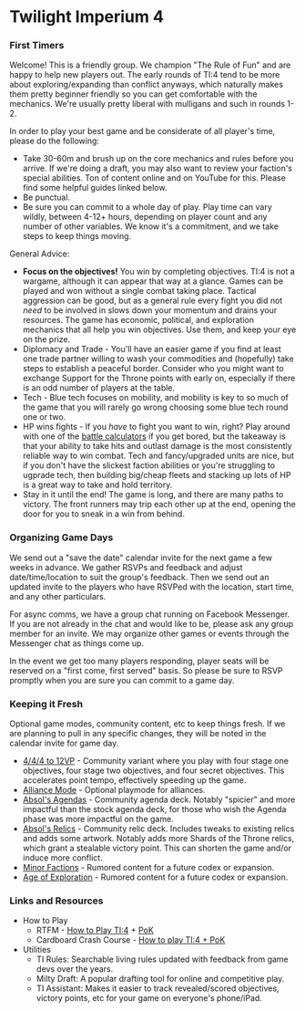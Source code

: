 # Twilight Imperium 4


### First Timers
Welcome!  This is a friendly group.  We champion "The Rule of Fun" and are happy to help new players out.  The early rounds of TI:4 tend to be more about exploring/expanding than conflict anyways, which naturally makes them pretty beginner friendly so you can get comfortable with the mechanics.  We're usually pretty liberal with mulligans and such in rounds 1-2.  

In order to play your best game and be considerate of all player's time, please do the following:
*  Take 30-60m and brush up on the core mechanics and rules before you arrive.  If we're doing a draft, you may also want to review your faction's special abilities.  Ton of content online and on YouTube for this. Please find some helpful guides linked below.
*  Be punctual.  
*  Be sure you can commit to a whole day of play.  Play time can vary wildly, between 4-12+ hours, depending on player count and any number of other variables.  We know it's a commitment, and we take steps to keep things moving. 

General Advice:
* **Focus on the objectives!**  You win by completing objectives.  TI:4 is not a wargame, although it can appear that way at a glance.  Games can be played and won without a single combat taking place.  Tactical aggression can be good, but as a general rule every fight you did not _need_ to be involved in slows down your momentum and drains your resources.  The game has economic, political, and exploration mechanics that all help you win objectives.  Use them, and keep your eye on the prize.
* Diplomacy and Trade - You'll have an easier game if you find at least one trade partner willing to wash your commodities and (hopefully) take steps to establish a peaceful border.  Consider who you might want to exchange Support for the Throne points with early on, especially if there is an odd number of players at the table.     
* Tech - Blue tech focuses on mobility, and mobility is key to so much of the game that you will rarely go wrong choosing some blue tech round one or two.  
* HP wins fights - If you _have_ to fight you want to win, right?  Play around with one of the [battle calculators](https://ti4battle.com/) if you get bored, but the takeaway is that your ability to take hits and outlast damage is the most consistently reliable way to win combat.  Tech and fancy/upgraded units are nice, but if you don't have the slickest faction abilities or you're struggling to ugprade tech, then building big/cheap fleets and stacking up lots of HP is a great way to take and hold territory.
* Stay in it until the end!  The game is long, and there are many paths to victory.  The front runners may trip each other up at the end, opening the door for you to sneak in a win from behind.  


### Organizing Game Days
We send out a "save the date" calendar invite for the next game a few weeks in advance.  We gather RSVPs and feedback and adjust date/time/location to suit the group's feedback.  Then we send out an updated invite to the players who have RSVPed with the location, start time, and any other particulars.  

For async comms, we have a group chat running on Facebook Messenger.  If you are not already in the chat and would like to be, please ask any group member for an invite.  We may organize other games or events through the Messenger chat as things come up. 

In the event we get too many players responding, player seats will be reserved on a "first come, first served" basis.  So please be sure to RSVP promptly when you are sure you can commit to a game day.    


### Keeping it Fresh
Optional game modes, community content, etc to keep things fresh.  If we are planning to pull in any specific changes, they will be noted in the calendar invite for game day.

*  [4/4/4 to 12VP](https://www.youtube.com/watch?v=qIVU-4sjaXE) - Community variant where you play with four stage one objectives, four stage two objectives, and four secret objectives.  This accelerates point tempo, effectively speeding up the game.
*  [Alliance Mode](https://twilight-imperium.fandom.com/wiki/Alliance_Game_Variant) - Optional playmode for alliances. 
*  [Absol's Agendas](https://drive.google.com/drive/folders/1HMq6XEd5-kbOScwSCypOwytkanwOXfEj) - Community agenda deck.  Notably "spicier" and more impactful than the stock agenda deck, for those who wish the Agenda phase was more impactful on the game.  
*  [Absol's Relics](https://drive.google.com/drive/folders/1-E-Rnsb0VUoluRy5LrURZg2o2V8iw3gZ) - Community relic deck.  Includes tweaks to existing relics and adds some artwork.  Notably adds more Shards of the Throne relics, which grant a stealable victory point.  This can shorten the game and/or induce more conflict.
*  [Minor Factions](https://x.com/CreussEmissary/status/1792421868885959064/photo/2) - Rumored content for a future codex or expansion.  
*  [Age of Exploration](https://x.com/CreussEmissary/status/1792421868885959064/photo/1) - Rumored content for a future codex or expansion.


### Links and Resources
* How to Play
    - RTFM - [How to Play TI:4](https://www.youtube.com/watch?v=_u2xEap5hBM) + [PoK](https://www.youtube.com/watch?v=AltGwY-bmfY)
    - Cardboard Crash Course - [How to play TI:4 + PoK](https://www.youtube.com/watch?v=vYtXkU0Zd6k) 
* Utilities
    - TI Rules: Searchable living rules updated with feedback from game devs over the years.  
    - Milty Draft: A popular drafting tool for online and competitive play.  
    - TI Assistant: Makes it easier to track revealed/scored objectives, victory points, etc for your game on everyone's phone/iPad.  
